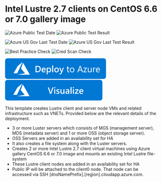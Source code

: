 # Intel Lustre 2.7 clients on CentOS 6.6 or 7.0 gallery image

![Azure Public Test Date](https://azurequickstartsservice.blob.core.windows.net/badges/intel-lustre-clients-on-centos/PublicLastTestDate.svg)
![Azure Public Test Result](https://azurequickstartsservice.blob.core.windows.net/badges/intel-lustre-clients-on-centos/PublicDeployment.svg)

![Azure US Gov Last Test Date](https://azurequickstartsservice.blob.core.windows.net/badges/intel-lustre-clients-on-centos/FairfaxLastTestDate.svg)
![Azure US Gov Last Test Result](https://azurequickstartsservice.blob.core.windows.net/badges/intel-lustre-clients-on-centos/FairfaxDeployment.svg)

![Best Practice Check](https://azurequickstartsservice.blob.core.windows.net/badges/intel-lustre-clients-on-centos/BestPracticeResult.svg)
![Cred Scan Check](https://azurequickstartsservice.blob.core.windows.net/badges/intel-lustre-clients-on-centos/CredScanResult.svg)

[![Deploy To Azure](https://raw.githubusercontent.com/Azure/azure-quickstart-templates/master/1-CONTRIBUTION-GUIDE/images/deploytoazure.svg?sanitize=true)]("https://portal.azure.com/#create/Microsoft.Template/uri/https%3A%2F%2Fraw.githubusercontent.com%2FAzure%2Fazure-quickstart-templates%2Fmaster%2Fintel-lustre-clients-on-centos%2Fazuredeploy.json")
[![Visualize](https://raw.githubusercontent.com/Azure/azure-quickstart-templates/master/1-CONTRIBUTION-GUIDE/images/visualizebutton.svg?sanitize=true)]("http://armviz.io/#/?load=https%3A%2F%2Fraw.githubusercontent.com%2FAzure%2Fazure-quickstart-templates%2Fmaster%2Fintel-lustre-clients-on-centos%2Fazuredeploy.json")

This template creates Lustre client and server node VMs and related
infrastructure such as VNETs. Provided below are the relevant details of the
deployment.

- 3 or more Luster servers which consists of MGS (management server), MDS
  (metadata server) and 1 or more OSS (object storage server).
- OSS Servers are added in an availability set for HA
- It also creates a file system along with the Luster servers.
- Creates 2 or more Intel Lustre 2.7 client virtual machines using Azure gallery
  CentOS 6.6 or 7.0 image and mounts an existing Intel Lustre file-system
- These Lustre client nodes are added in an availability set for HA
- Public IP will be attached to the client0 node. That node can be accessed via
  SSH [dnsNamePrefix].[region].cloudapp.azure.com.
